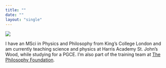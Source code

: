 ```yaml
---
title: ""
date: ""
layout: "single"
---
```


![](img/dawn-clear.jpeg)

I have an MSci in Physics and Philosophy from King’s College London and am currently teaching science and physics at Harris Academy St. John’s Wood, while studying for a PGCE. I’m also part of the training team at [The Philosophy Foundation](https://www.philosophy-foundation.org/training-team). 

